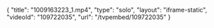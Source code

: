 {
    "title": "1009163223_1.mp4",
    "type": "solo",
    "layout": "iframe-static",
    "videoId": "109722035",
    "url": "\/tvpembed\/109722035"
}